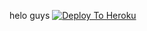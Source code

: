 helo guys
[![Deploy To Heroku](https://www.herokucdn.com/deploy/button.svg)](https://heroku.com/deploy)
